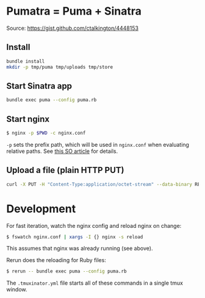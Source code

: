 # Pumatra = Puma + Sinatra

Source: https://gist.github.com/ctalkington/4448153

## Install

```bash
bundle install
mkdir -p tmp/puma tmp/uploads tmp/store
```

## Start Sinatra app

```bash
bundle exec puma --config puma.rb
```

## Start nginx

```bash
$ nginx -p $PWD -c nginx.conf
```

`-p` sets the prefix path, which will be used in `nginx.conf` when evaluating relative paths. See [this SO article](https://stackoverflow.com/a/25486871/3212907) for details.

## Upload a file (plain HTTP PUT)

```bash
curl -X PUT -H "Content-Type:application/octet-stream" --data-binary README.markdown "http://localhost/droplets/550b1d35946db2844bc30ed343599ca573fb9058f3d5c33d777822657c3f51b3"
```

# Development

For fast iteration, watch the nginx config and reload nginx on change:

```bash
$ fswatch nginx.conf | xargs -I {} nginx -s reload
```

  This assumes that nginx was already running (see above).

Rerun does the reloading for Ruby files:

```bash
$ rerun -- bundle exec puma --config puma.rb
```

The `.tmuxinator.yml` file starts all of these commands in a single tmux window.

